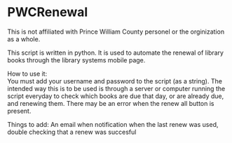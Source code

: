 # PWCRenewal
This is not affiliated with Prince William County personel or the orginization as a whole.

This script is written in python.  It is used to automate the renewal of library books through the library systems mobile page. 

How to use it:  
You must add your username and password to the script (as a string).  The intended way this is to be used is through a server or computer running the script everyday to check which books are due that day, or are already due, and renewing them.  There may be an error when the renew all button is present.  

Things to add:  An email when notification when the last renew was used, double checking that a renew was succesful

